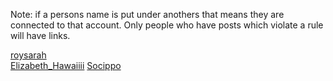 Note: if a persons name is put under anothers that means they are connected to that account. Only people who have posts which violate a rule will have links. 

[roysarah](roysarah.md)                                                                   
[Elizabeth_Hawaiiii](/1/Crawl/Elizabeth_Hawaiiii)
[Socippo](1/Crawl/Socippo)